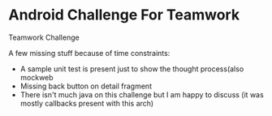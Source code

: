 # Android Challenge For Teamwork
Teamwork Challenge

A few missing stuff because of time constraints:
  - A sample unit test is present just to show the thought process(also mockweb
  - Missing back button on detail fragment
  - There isn't much java on this challenge but I am happy to discuss (it was mostly callbacks present with this arch)
